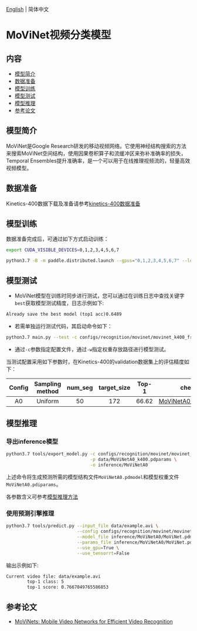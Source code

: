 [English](../../../en/model_zoo/recognition/movinet.md) | 简体中文

# MoViNet视频分类模型

## 内容

- [模型简介](#模型简介)
- [数据准备](#数据准备)
- [模型训练](#模型训练)
- [模型测试](#模型测试)
- [模型推理](#模型推理)
- [参考论文](#参考论文)


## 模型简介

MoViNet是Google Research研发的移动视频网络。它使用神经结构搜索的方法来搜索MoViNet空间结构，使用因果卷积算子和流缓冲区来弥补准确率的损失，Temporal Ensembles提升准确率，是一个可以用于在线推理视频流的，轻量高效视频模型。

## 数据准备

Kinetics-400数据下载及准备请参考[kinetics-400数据准备](../../dataset/k400.md)

## 模型训练

数据准备完成后，可通过如下方式启动训练：

```bash
export CUDA_VISIBLE_DEVICES=0,1,2,3,4,5,6,7

python3.7 -B -m paddle.distributed.launch --gpus="0,1,2,3,4,5,6,7" --log_dir=log_movinet main.py --validate -c configs/recognition/movinet/movinet_k400_frame.yaml
```

## 模型测试

- MoViNet模型在训练时同步进行测试，您可以通过在训练日志中查找关键字`best`获取模型测试精度，日志示例如下:

```txt
Already save the best model (top1 acc)0.6489
```

- 若需单独运行测试代码，其启动命令如下：

```bash
python3.7 main.py --test -c configs/recognition/movinet/movinet_k400_frame.yaml -w output/MoViNet/MoViNet_best.pdparams
```

- 通过`-c`参数指定配置文件，通过`-w`指定权重存放路径进行模型测试。

当测试配置采用如下参数时，在Kinetics-400的validation数据集上的评估精度如下：

| Config | Sampling method | num_seg | target_size | Top-1 | checkpoints |
| :------: | :--------: | :-------: | :-------: | :-----: | :-----: |
| A0 | Uniform | 50 | 172  | 66.62 | [MoViNetA0_k400.pdparams](https://videotag.bj.bcebos.com/PaddleVideo-release2.3/MoViNetA0_k400.pdparams)  |


## 模型推理

### 导出inference模型

```bash
python3.7 tools/export_model.py -c configs/recognition/movinet/movinet_k400_frame.yaml \
                                -p data/MoViNetA0_k400.pdparams \
                                -o inference/MoViNetA0
```

上述命令将生成预测所需的模型结构文件`MoViNetA0.pdmodel`和模型权重文件`MoViNetA0.pdiparams`。

各参数含义可参考[模型推理方法](https://github.com/PaddlePaddle/PaddleVideo/blob/release/2.0/docs/zh-CN/start.md#2-%E6%A8%A1%E5%9E%8B%E6%8E%A8%E7%90%86)

### 使用预测引擎推理

```bash
python3.7 tools/predict.py --input_file data/example.avi \
                           --config configs/recognition/movinet/movinet_k400_frame.yaml \
                           --model_file inference/MoViNetA0/MoViNet.pdmodel \
                           --params_file inference/MoViNetA0/MoViNet.pdiparams \
                           --use_gpu=True \
                           --use_tensorrt=False
```

输出示例如下:
```txt
Current video file: data/example.avi
        top-1 class: 5
        top-1 score: 0.7667049765586853
```

## 参考论文

- [MoViNets: Mobile Video Networks for Efficient Video Recognition](https://arxiv.org/abs/2103.11511)
